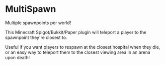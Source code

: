 # MultiSpawn
Multiple spawnpoints per world!

This Minecraft Spigot/Bukkit/Paper plugin will teleport a player to the spawnpoint they're closest to.

Useful if you want players to respawn at the closest hospital when they die, or an easy way to teleport them to the closest viewing area in an arena upon death!

